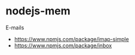 # nodejs-mem
E-mails
- https://www.npmjs.com/package/imap-simple
- https://www.npmjs.com/package/inbox

